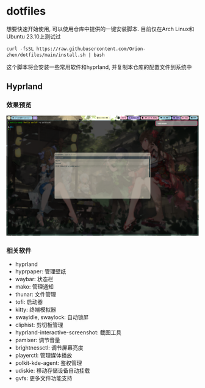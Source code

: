# dotfiles

想要快速开始使用, 可以使用仓库中提供的一键安装脚本. 目前仅在Arch Linux和Ubuntu 23.10上测试过

```shell
curl -fsSL https://raw.githubusercontent.com/Orion-zhen/dotfiles/main/install.sh | bash
```

这个脚本将会安装一些常用软件和hyprland, 并复制本仓库的配置文件到系统中

## Hyprland

### 效果预览

![overview](assets/overview.png)

### 相关软件

- hyprland
- hyprpaper: 管理壁纸
- waybar: 状态栏
- mako: 管理通知
- thunar: 文件管理
- tofi: 启动器
- kitty: 终端模拟器
- swayidle, swaylock: 自动锁屏
- cliphist: 剪切板管理
- hyprland-interactive-screenshot: 截图工具
- pamixer: 调节音量
- brightnessctl: 调节屏幕亮度
- playerctl: 管理媒体播放
- polkit-kde-agent: 鉴权管理
- udiskie: 移动存储设备自动挂载
- gvfs: 更多文件功能支持
